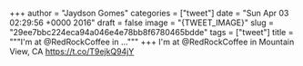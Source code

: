 
+++
author = "Jaydson Gomes"
categories = ["tweet"]
date = "Sun Apr 03 02:29:56 +0000 2016"
draft = false
image = "{TWEET_IMAGE}"
slug = "29ee7bbc224eca94a046e4e78bb8f6780465bdde"
tags = ["tweet"]
title = """I'm at @RedRockCoffee in ..."""
+++
I'm at @RedRockCoffee in Mountain View, CA https://t.co/T9ejkQ94jY
